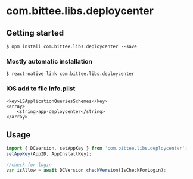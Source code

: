 # com.bittee.libs.deploycenter

## Getting started

`$ npm install com.bittee.libs.deploycenter --save`

### Mostly automatic installation

`$ react-native link com.bittee.libs.deploycenter`

### iOS add to file Info.plist
```
<key>LSApplicationQueriesSchemes</key>
<array>
    <string>app-deploycenter</string>
</array>
```
## Usage
```javascript
import { DCVersion, setAppKey } from 'com.bittee.libs.deploycenter';
setAppKey(AppID, AppInstallKey);

//check for login
var isAllow = await DCVersion.checkVersion(IsCheckForLogin);
```